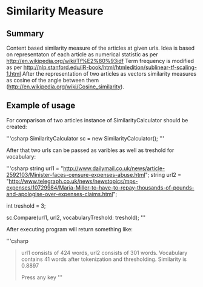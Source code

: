 # Similarity Measure

## Summary
Content based similarity measure of the articles at given urls. Idea is based on representaton of each article as numerical statistic as per http://en.wikipedia.org/wiki/Tf%E2%80%93idf
Term frequency is modified as per http://nlp.stanford.edu/IR-book/html/htmledition/sublinear-tf-scaling-1.html
After the representation of two articles as vectors similarity measures as cosine of the angle between them (http://en.wikipedia.org/wiki/Cosine_similarity).

## Example of usage
For comparison of two articles instance of SimilarityCalculator should be created:

'''csharp
SimilarityCalculator sc = new SimilarityCalculator();
'''

After that two urls can be passed as varibles as well as treshold for vocabulary:

'''csharp
string url1 = "http://www.dailymail.co.uk/news/article-2592103/Minister-faces-censure-expenses-abuse.html";
string url2 = "http://www.telegraph.co.uk/news/newstopics/mps-expenses/10729984/Maria-Miller-to-have-to-repay-thousands-of-pounds-and-apologise-over-expenses-claims.html";

int treshold = 3;

sc.Compare(url1, url2, vocabularyTreshold: treshold);
'''

After executing program will return something like:

'''csharp
> url1 consists of 424 words, url2 consists of 301 words.
> Vocabulary contains 41 words after tokenization and thresholding.
> Similarity is 0.8897
>
> Press any key
'''